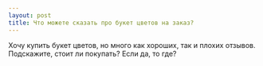 ```yaml
---
layout: post 
title: Что можете сказать про букет цветов на заказ? 
--- 
```

Хочу купить букет цветов, но много как хороших, так и плохих отзывов. Подскажите, стоит ли покупать? Если да, то где?
